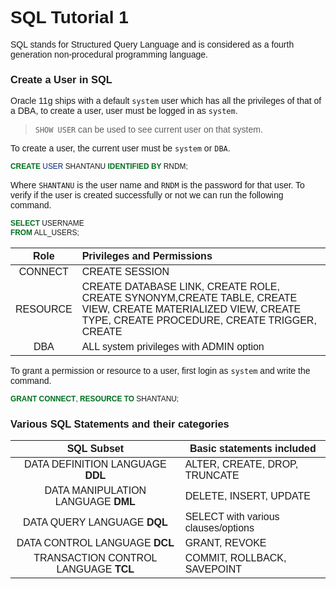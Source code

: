 # SQL Tutorial 1

SQL stands for Structured Query Language and is considered as a fourth generation non-procedural programming language.

### Create a User in SQL

Oracle 11g ships with a default `system` user which has all the privileges of that of a DBA, to create a user, user must
be logged in as `system`.

> `SHOW USER` can be used to see current user on that system.

To create a user, the current user must be `system` or `DBA`.

```sql
CREATE USER SHANTANU IDENTIFIED BY RNDM;
```

Where `SHANTANU` is the user name and `RNDM` is the password for that user. To verify if the user is created
successfully or not we can run the following command.

```sql
SELECT USERNAME
FROM ALL_USERS;
```

|   Role   | Privileges and Permissions                                                                                                                                   |
|:--------:|:-------------------------------------------------------------------------------------------------------------------------------------------------------------|
| CONNECT  | CREATE SESSION                                                                                                                                               |
| RESOURCE | CREATE DATABASE LINK, CREATE ROLE, CREATE SYNONYM,CREATE TABLE, CREATE VIEW, CREATE MATERIALIZED VIEW, CREATE TYPE, CREATE PROCEDURE, CREATE TRIGGER, CREATE |
|   DBA    | ALL system privileges with ADMIN option                                                                                                                      |

To grant a permission or resource to a user, first login as `system` and write the command.

```sql
GRANT CONNECT, RESOURCE TO SHANTANU;
```

### Various SQL Statements and their categories

|               SQL Subset               | Basic statements included           |
|:--------------------------------------:|-------------------------------------|
|    DATA DEFINITION LANGUAGE **DDL**    | ALTER, CREATE, DROP, TRUNCATE       |
|   DATA MANIPULATION LANGUAGE **DML**   | DELETE, INSERT, UPDATE              |
|      DATA QUERY LANGUAGE **DQL**       | SELECT with various clauses/options |
|     DATA CONTROL LANGUAGE **DCL**      | GRANT, REVOKE                       |
| TRANSACTION CONTROL LANGUAGE   **TCL** | COMMIT, ROLLBACK, SAVEPOINT         |

<style>
h1, h2, h3{
font-family: 'Bebas Neue', sans-serif;
}

* {
font-family: 'Inria Sans', sans-serif;
}
</style>